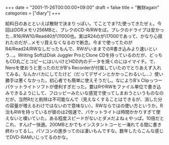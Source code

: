 +++
date = "2001-11-26T00:00:00+09:00"
draft = false
title = "散財again"
categories = ["diary"]
+++

給料日のあとといえば散財で決まりっぽい。てことでま?た使ってきたぜぇ。今回はDDRメモリ256MBと、プレクのCD-R/RWをば。プレクのドライブは安かった...R16/RW10/Read40が\11000也。実はR24のが\17000であって、かなり心揺れたのだが...メモリ買えなくなるので断念。今まで使ってたのがR4/Read24/RWなしだったもんで、RWがいままでのR書き込みより速いという...。Writing SoftはDisk Juggler ProとClone CDを持っているのだが、どっちもCD丸ごとコピーにはいいけどHDD内のデータを焼くのにはイマイチ。で、Neroを使おうと思ったのだがB's Recorderが付属していたのでとりあえず入れてみる。なんかバカにしてたけど（だってデザインとかかっこわるいし...）使い勝手は悪くなかった。初心者でも簡単に使えそうだし。なによりB's Clipっつーパケットライトソフトが便利すぎだった。要はRやRWをファイル単位で書き込みできるようにして、フロッピーみたいな感覚で使ってしまおうというものなのだが。当然Rだと削除は不可能なんで（見えなくすることはできるが、消した分の容量が増えるわけではないので意味ない）、RWならではの使い方というか。R治もRWを持っているが彼のは2倍速で、パケットライトは時間かかりすぎて使えないと嘆いていた。ある程度スピードがないとダメだよねぇやっぱ。10倍だとこれ、すんげー快適。200MBとかでもインスタントコーヒー淹れてる間に書き終わってるし。パソコンの進歩ってのは凄いもんですな。数年したらこんな感じでDVD-RAMいじってるのかな。
